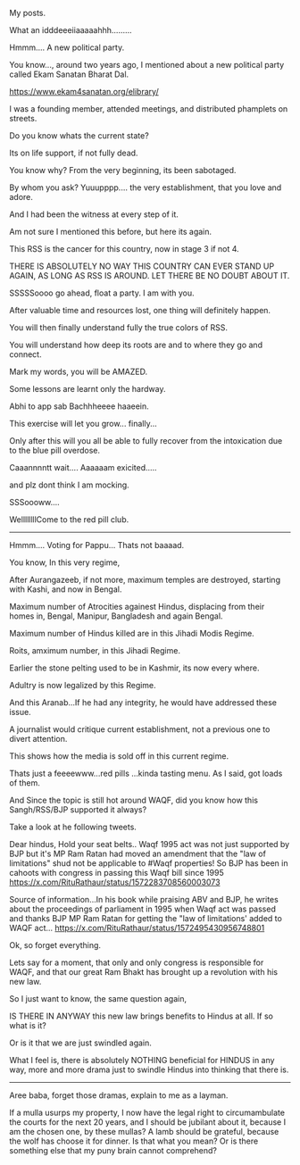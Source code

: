 My posts.

What an idddeeeiiaaaaahhh.........

Hmmm.... A new political party.

You know..., around two years ago, I mentioned about a new political party called Ekam Sanatan Bharat Dal.

https://www.ekam4sanatan.org/elibrary/

I was a founding member, attended meetings, and distributed phamplets on streets.

Do you know whats the current state? 

Its on life support, if not fully dead.

You know why? From the very beginning, its been sabotaged. 

By whom you ask? Yuuupppp.... the very establishment, that you love and adore. 

And I had been the witness at every step of it.

Am not sure I mentioned this before, but here its again.

This RSS is the cancer for this country, now in stage 3 if not 4.

THERE IS ABSOLUTELY NO WAY THIS COUNTRY CAN EVER STAND UP AGAIN, AS LONG AS RSS IS AROUND. LET THERE BE NO DOUBT ABOUT IT.

SSSSSoooo go ahead, float a party. I am with you.

After valuable time and resources lost, one thing will definitely happen.

You will then finally understand fully the true colors of RSS. 

You will understand how deep its roots are and to where they go and connect.

Mark my words, you will be AMAZED.

Some lessons are learnt only the hardway.

Abhi to app sab Bachhheeee haaeein.

This exercise will let you grow... finally... 

Only after this will you all be able to fully recover from the intoxication due to the blue pill overdose.

Caaannnntt wait.... Aaaaaam exicited.....

and plz dont think I am mocking.

SSSoooww....

WellllllllCome to the red pill club.

---------------------------------------------------------

Hmmm....
Voting for Pappu... Thats not baaaad.

You know, 
In this very regime, 

After Aurangazeeb, if not more, maximum temples are destroyed, starting with Kashi, and now in Bengal.

Maximum number of Atrocities againest Hindus, displacing from their homes in, Bengal, Manipur, Bangladesh and again Bengal.

Maximum number of Hindus killed are in this Jihadi Modis Regime.

Roits, amximum number, in this Jihadi Regime. 

Earlier the stone pelting used to be in Kashmir, its now every where.

Adultry is now legalized by this Regime.

And this Aranab...If he had any integrity, he would have addressed these issue. 

A journalist would critique current establishment, not a previous one to divert attention.

This shows how the media is sold off in this current regime.



Thats just a feeeewww...red pills ...kinda tasting menu. As I said, got loads of them.

And Since the topic is still hot around WAQF, did you know how this Sangh/RSS/BJP supported it always?

Take a look at he following tweets.

Dear hindus,
Hold your seat belts..
Waqf 1995 act was not just supported by BJP but it's MP Ram Ratan had moved an amendment that the "law of limitations" shud not be applicable to #Waqf properties!
So BJP has been in cahoots with congress in passing this Waqf bill since 1995
https://x.com/RituRathaur/status/1572283708560003073


Source of information...In his book while praising ABV and BJP, 
he writes about the proceedings of parliament in 1995 when Waqf act was passed and thanks BJP MP Ram Ratan for getting the "law of limitations' added to WAQF act...
https://x.com/RituRathaur/status/1572495430956748801

Ok, so forget everything.

Lets say for a moment, that only and only congress is responsible for WAQF, and that our great Ram Bhakt has brought up a revolution with his new law.

So I just want to know, the same question again, 

IS THERE IN ANYWAY this new law brings benefits to Hindus at all. If so what is it? 

Or is it that we are just swindled again. 

What I feel is, there is absolutely NOTHING beneficial for HINDUS in any way, more and more drama just to swindle Hindus into thinking that there is.

---------------------------------------------------------


Aree baba, forget those dramas, explain to me as a layman.

If a mulla usurps my property, I now have the legal right to circumambulate the courts for the next 20 years, and I should be jubilant about it, 
because I am the chosen one, by these mullas? A lamb should be grateful, because the wolf has choose it for dinner. Is that what you mean?
Or is there something else that my puny brain cannot comprehend?